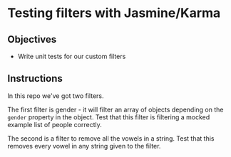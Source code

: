 # Testing filters with Jasmine/Karma

## Objectives

- Write unit tests for our custom filters

## Instructions

In this repo we've got two filters.

The first filter is gender - it will filter an array of objects depending on the `gender` property in the object. Test that this filter is filtering a mocked example list of people correctly.

The second is a filter to remove all the vowels in a string. Test that this removes every vowel in any string given to the filter.